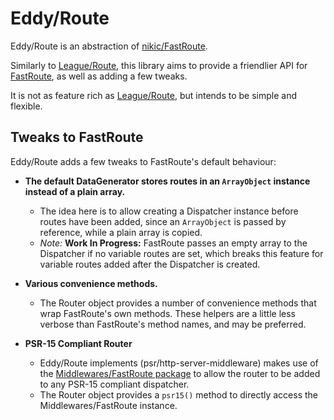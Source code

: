 # Eddy/Route

Eddy/Route is an abstraction of [nikic/FastRoute](fastRoute).

Similarly to [League/Route](leagueRoute), this library aims to provide a friendlier API for [FastRoute](fastRoute), as well as adding a few tweaks.

It is not as feature rich as [League/Route](leagueRoute), but intends to be simple and flexible.

## Tweaks to FastRoute

Eddy/Route adds a few tweaks to FastRoute's default behaviour:

- __The default DataGenerator stores routes in an `ArrayObject` instance instead of a plain array.__
  - The idea here is to allow creating a Dispatcher instance before routes have been added, since an `ArrayObject` is passed by reference, while a plain array is copied.
  - _Note:_ __Work In Progress:__ FastRoute passes an empty array to the Dispatcher if no variable routes are set, which breaks this feature for variable routes added after the Dispatcher is created.

- __Various convenience methods.__
  - The Router object provides a number of convenience methods that wrap FastRoute's own methods. These helpers are a little less verbose than FastRoute's method names, and may be preferred.

- __PSR-15 Compliant Router__
  - Eddy/Route implements (psr/http-server-middleware) makes use of the [Middlewares/FastRoute package](fastRouteMiddlware) to allow the router to be added to any PSR-15 compliant dispatcher.
  - The Router object provides a `psr15()` method to directly access the Middlewares/FastRoute instance.

[leagueRoute]: https://route.thephpleague.com/
[fastRoute]: https://github.com/nikic/FastRoute
[fastRouteMiddleware]: https://github.com/middlewares/fast-route
